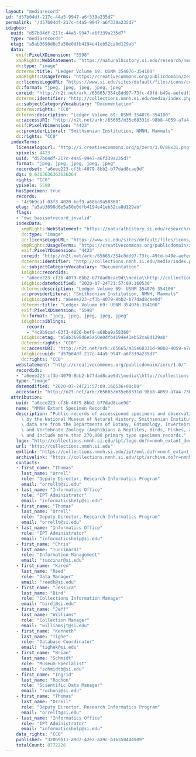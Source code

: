 ```yaml
---
layout: "mediarecord"
id: "d57b04df-217c-44a5-9947-a6f339a235d7"
permalink: "/d57b04df-217c-44a5-9947-a6f339a235d7"
idigbio:
  uuid: "d57b04df-217c-44a5-9947-a6f339a235d7"
  type: "mediarecords"
  etag: "a5ab3698d6e5a50e0dfb4194e41eb52ca8d129ab"
  data:
    exif:PixelXDimension: "5598"
    xmpRights:WebStatement: "https://naturalhistory.si.edu/research/nmnh-collections/museum-collections-policies"
    dc:type: "image"
    dcterms:title: "Ledger Volume 69: USNM 354076-354100"
    xmpRights:UsageTerms: "https://creativecommons.org/publicdomain/zero/1.0/"
    ac:licenseLogoURL: "https://www.si.edu/sites/default/files/icons/cc0.svg"
    dc:format: "jpeg, jpeg, jpeg, jpeg, jpeg"
    coreid: "http://n2t.net/ark:/65665/354c8dd97-73fc-49fd-b49e-aefedf354ffa"
    dcterms:identifier: "http://collections.nmnh.si.edu/media/index.php?irn=14531787"
    ac:subjectCategoryVocabulary: "Documentation"
    dcterms:rights: "CC0"
    dcterms:description: "Ledger Volume 69: USNM 354076-354100"
    ac:accessURI: "http://n2t.net/ark:/65665/m35e68331d-98b8-4059-a7a4-73ba5584a5b3"
    exif:PixelYDimension: "4423"
    ac:providerLiteral: "Smithsonian Institution, NMNH, Mammals"
    dc:rights: "CC0"
  indexTerms:
    licenselogourl: "http://i.creativecommons.org/p/zero/1.0/88x31.png"
    xpixels: 4423
    uuid: "d57b04df-217c-44a5-9947-a6f339a235d7"
    format: "jpeg, jpeg, jpeg, jpeg, jpeg"
    recordset: "a6eee223-cf3b-4079-8bb2-b77dad8cae9d"
    dqs: 0.6363636363636364
    rights: "CC0"
    ypixels: 5598
    hasSpecimen: true
    records:
    - "4c9b9caf-03f3-4020-bef9-a68ba9a58360"
    etag: "a5ab3698d6e5a50e0dfb4194e41eb52ca8d129ab"
    flags:
    - "dwc_basisofrecord_invalid"
    indexData:
      xmpRights:WebStatement: "https://naturalhistory.si.edu/research/nmnh-collections/museum-collections-policies"
      dc:type: "image"
      ac:licenseLogoURL: "https://www.si.edu/sites/default/files/icons/cc0.svg"
      xmpRights:UsageTerms: "https://creativecommons.org/publicdomain/zero/1.0/"
      exif:PixelYDimension: "4423"
      coreid: "http://n2t.net/ark:/65665/354c8dd97-73fc-49fd-b49e-aefedf354ffa"
      dcterms:identifier: "http://collections.nmnh.si.edu/media/index.php?irn=14531787"
      ac:subjectCategoryVocabulary: "Documentation"
      idigbio:recordIds:
      - "a6eee223-cf3b-4079-8bb2-b77dad8cae9d\\media\\http://collections.nmnh.si.edu/media/index.php?irn=14531787"
      idigbio:dateModified: "2020-07-24T21:57:09.160536"
      dcterms:description: "Ledger Volume 69: USNM 354076-354100"
      ac:providerLiteral: "Smithsonian Institution, NMNH, Mammals"
      idigbio:parent: "a6eee223-cf3b-4079-8bb2-b77dad8cae9d"
      dcterms:title: "Ledger Volume 69: USNM 354076-354100"
      exif:PixelXDimension: "5598"
      dc:format: "jpeg, jpeg, jpeg, jpeg, jpeg"
      idigbio:siblings:
        record:
        - "4c9b9caf-03f3-4020-bef9-a68ba9a58360"
      idigbio:etag: "a5ab3698d6e5a50e0dfb4194e41eb52ca8d129ab"
      dcterms:rights: "CC0"
      ac:accessURI: "http://n2t.net/ark:/65665/m35e68331d-98b8-4059-a7a4-73ba5584a5b3"
      idigbio:uuid: "d57b04df-217c-44a5-9947-a6f339a235d7"
      dc:rights: "CC0"
    webstatement: "http://creativecommons.org/publicdomain/zero/1.0/"
    recordids:
    - "a6eee223-cf3b-4079-8bb2-b77dad8cae9d\\media\\http://collections.nmnh.si.edu/media/index.php?irn=14531787"
    type: "image"
    datemodified: "2020-07-24T21:57:09.160536+00:00"
    accessuri: "http://n2t.net/ark:/65665/m35e68331d-98b8-4059-a7a4-73ba5584a5b3"
  attribution:
    uuid: "a6eee223-cf3b-4079-8bb2-b77dad8cae9d"
    name: "NMNH Extant Specimen Records"
    description: "Public records of accessioned specimens and observations curated\
      \ by the National Museum of Natural History, Smithsonian Institution. These\
      \ data are from the Departments of Botany, Entomology, Invertebrate Zoology\
      \ and Vertebrate Zoology (Amphibians & Reptiles, Birds, Fishes, and Mammals)\
      \ and include more than 270,000 primary type specimen records."
    logo: "http://collections.nmnh.si.edu/ipt/logo.do?r=nmnh_extant_dwc-a"
    url: "http://collections.nmnh.si.edu"
    emllink: "https://collections.nmnh.si.edu/ipt/eml.do?r=nmnh_extant_dwc-a"
    archivelink: "https://collections.nmnh.si.edu/ipt/archive.do?r=nmnh_extant_dwc-a"
    contacts:
    - first_name: "Thomas"
      last_name: "Orrell"
      role: "Deputy Director, Research Informatics Program"
      email: "orrellt@si.edu"
    - last_name: "Informatics Office"
      role: "IPT Administrator"
      email: "informaticshelp@si.edu"
    - first_name: "Thomas"
      last_name: "Orrell"
      role: "Deputy Director, Research Informatics Program"
      email: "orrellt@si.edu"
    - last_name: "Informatics Office"
      role: "IPT Administrator"
      email: "informaticshelp@si.edu"
    - first_name: "Chris"
      last_name: "Tuccinardi"
      role: "Information Management"
      email: "tuccinar@si.edu"
    - first_name: "Karen"
      last_name: "Reed"
      role: "Data Manager"
      email: "reedk@si.edu"
    - first_name: "Jessica"
      last_name: "Bird"
      role: "Collections Information Manager"
      email: "birdj@si.edu"
    - first_name: "Jeff"
      last_name: "Williams"
      role: "Collection Manager"
      email: "williamsjt@si.edu"
    - first_name: "Kenneth"
      last_name: "Tighe"
      role: "Database Coordinator"
      email: "tighek@si.edu"
    - first_name: "Brian"
      last_name: "Schmidt"
      role: "Museum Specialist"
      email: "schmidtb@si.edu"
    - first_name: "Ingrid"
      last_name: "Rochon"
      role: "Scientific Data Manager"
      email: "rochoni@si.edu"
    - first_name: "Thomas"
      last_name: "Orrell"
      role: "Deputy Director, Research Informatics Program"
      email: "orrellt@si.edu"
    - last_name: "Informatics Office"
      role: "IPT Administrator"
      email: "informaticshelp@si.edu"
    data_rights: "CC0"
    publisher: "32069b11-a9d2-42e2-aa9c-b16350444909"
    totalCount: 8772226
---
```

